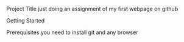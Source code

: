 Project Title
just doing an assignment of my first webpage on github

Getting Started

Prerequisites
you need to install git and any browser


